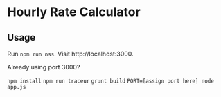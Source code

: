 # Hourly Rate Calculator

## Usage

Run `npm run nss`.
Visit http://localhost:3000.


Already using port 3000?

`npm install`
`npm run traceur`
`grunt build`
`PORT=[assign port here] node app.js`
